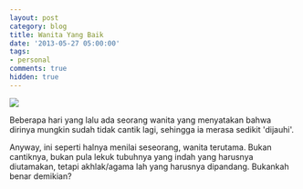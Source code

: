 ```yaml
---
layout: post
category: blog
title: Wanita Yang Baik
date: '2013-05-27 05:00:00'
tags:
- personal
comments: true
hidden: true
---
```


![](http://24.media.tumblr.com/06a45d05a7befab3aed2279089c93f72/tumblr_mnf02bVN5D1s2cbzro1_1280.jpg)

Beberapa hari yang lalu ada seorang wanita yang menyatakan bahwa dirinya mungkin sudah tidak cantik lagi, sehingga ia merasa sedikit 'dijauhi'. 

Anyway, ini seperti halnya menilai seseorang, wanita terutama. Bukan cantiknya, bukan pula lekuk tubuhnya yang indah yang harusnya diutamakan, tetapi akhlak/agama lah yang harusnya dipandang. Bukankah benar demikian?
